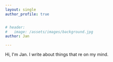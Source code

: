 ```yaml
---
layout: single
author_profile: true


# header:
#   image: /assets/images/background.jpg
author: Jan

---
```


Hi, I'm Jan. I write about things that re on my mind.
